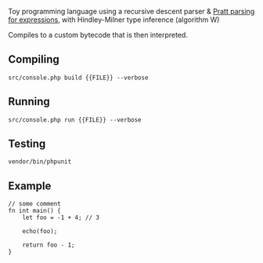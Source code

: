 Toy programming language using a recursive descent parser & [Pratt parsing for expressions](https://journal.stuffwithstuff.com/2011/03/19/pratt-parsers-expression-parsing-made-easy/), with Hindley-Milner type inference (algorithm W)

Compiles to a custom bytecode that is then interpreted.

## Compiling
`src/console.php build {{FILE}} --verbose`

## Running
`src/console.php run {{FILE}} --verbose`

## Testing
`vendor/bin/phpunit`

## Example

```
// some comment
fn int main() {
    let foo = -1 + 4; // 3

    echo(foo);

    return foo - 1;
}
```
